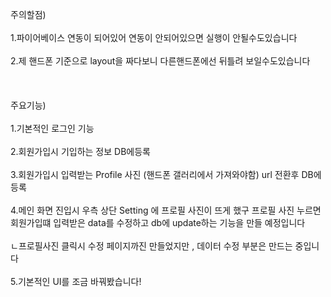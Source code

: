 주의할점)<br/> <br/> 
1.파이어베이스 연동이 되어있어 연동이 안되어있으면 실행이 안될수도있습니다<br/> <br/> 
2.제 핸드폰 기준으로 layout을 짜다보니 다른핸드폰에선 뒤틀려 보일수도있습니다<br/> <br/> 
<br/> <br/> 
주요기능)<br/> <br/> 
1.기본적인 로그인 기능<br/> <br/> 
2.회원가입시 기입하는 정보 DB에등록<br/> <br/> 
3.회원가입시 입력받는 Profile 사진 (핸드폰 갤러리에서 가져와야함) url 전환후 DB에 등록<br/> <br/> 
4.메인 화면 진입시 우측 상단 Setting 에 프로필 사진이 뜨게 했구 프로필 사진 누르면 회원가입떄 입력받은 data를 수정하고 db에 update하는 기능을 만들 예정입니다<br/> <br/> 
  ㄴ프로필사진 클릭시 수정 페이지까진 만들었지만 , 데이터 수정 부분은 만드는 중입니다<br/> <br/> 
5.기본적인 UI를 조금 바꿔봤습니다! 
